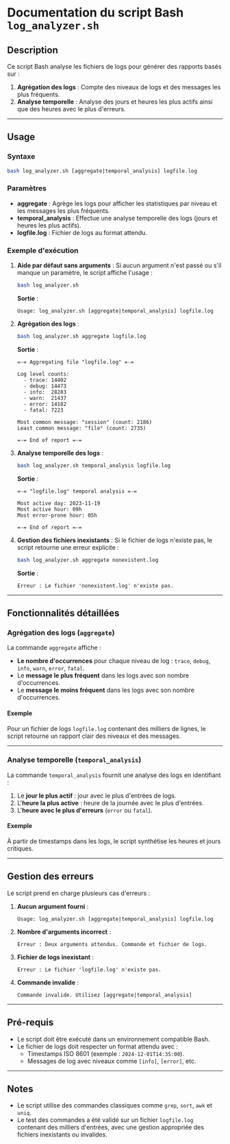 # Documentation du script Bash `log_analyzer.sh`

## Description
Ce script Bash analyse les fichiers de logs pour générer des rapports basés sur :
1. **Agrégation des logs** : Compte des niveaux de logs et des messages les plus fréquents.
2. **Analyse temporelle** : Analyse des jours et heures les plus actifs ainsi que des heures avec le plus d'erreurs.

---

## Usage

### Syntaxe
```bash
bash log_analyzer.sh [aggregate|temporal_analysis] logfile.log
```

### Paramètres
- **aggregate** : Agrège les logs pour afficher les statistiques par niveau et les messages les plus fréquents.
- **temporal_analysis** : Effectue une analyse temporelle des logs (jours et heures les plus actifs).
- **logfile.log** : Fichier de logs au format attendu.

### Exemple d'exécution

1. **Aide par défaut sans arguments** :
   Si aucun argument n'est passé ou s'il manque un paramètre, le script affiche l'usage :
   ```bash
   bash log_analyzer.sh
   ```
   **Sortie** :
   ```plaintext
   Usage: log_analyzer.sh [aggregate|temporal_analysis] logfile.log
   ```

2. **Agrégation des logs** :
   ```bash
   bash log_analyzer.sh aggregate logfile.log
   ```
   **Sortie** :
   ```plaintext
   =-= Aggregating file "logfile.log" =-=

   Log level counts:
     - trace: 14402
     - debug: 14473
     - info:  28283
     - warn:  21437
     - error: 14182
     - fatal: 7223

   Most common message: "session" (count: 2186)
   Least common message: "file" (count: 2735)

   =-= End of report =-=
   ```

3. **Analyse temporelle des logs** :
   ```bash
   bash log_analyzer.sh temporal_analysis logfile.log
   ```
   **Sortie** :
   ```plaintext
   =-= "logfile.log" temporal analysis =-=

   Most active day: 2023-11-19
   Most active hour: 09h
   Most error-prone hour: 05h

   =-= End of report =-=
   ```

4. **Gestion des fichiers inexistants** :
   Si le fichier de logs n'existe pas, le script retourne une erreur explicite :
   ```bash
   bash log_analyzer.sh aggregate nonexistent.log
   ```
   **Sortie** :
   ```plaintext
   Erreur : Le fichier 'nonexistent.log' n'existe pas.
   ```



---

## Fonctionnalités détaillées

### Agrégation des logs (`aggregate`)
La commande `aggregate` affiche :
- **Le nombre d'occurrences** pour chaque niveau de log : `trace`, `debug`, `info`, `warn`, `error`, `fatal`.
- Le **message le plus fréquent** dans les logs avec son nombre d'occurrences.
- Le **message le moins fréquent** dans les logs avec son nombre d'occurrences.

#### Exemple
Pour un fichier de logs `logfile.log` contenant des milliers de lignes, le script retourne un rapport clair des niveaux et des messages.

---

### Analyse temporelle (`temporal_analysis`)
La commande `temporal_analysis` fournit une analyse des logs en identifiant :
1. Le **jour le plus actif** : jour avec le plus d'entrées de logs.
2. L'**heure la plus active** : heure de la journée avec le plus d'entrées.
3. L'**heure avec le plus d'erreurs** (`error` ou `fatal`).

#### Exemple
À partir de timestamps dans les logs, le script synthétise les heures et jours critiques.

---

## Gestion des erreurs
Le script prend en charge plusieurs cas d'erreurs :
1. **Aucun argument fourni** :
   ```plaintext
   Usage: log_analyzer.sh [aggregate|temporal_analysis] logfile.log
   ```
2. **Nombre d'arguments incorrect** :
   ```plaintext
   Erreur : Deux arguments attendus. Commande et fichier de logs.
   ```
3. **Fichier de logs inexistant** :
   ```plaintext
   Erreur : Le fichier 'logfile.log' n'existe pas.
   ```
4. **Commande invalide** :
   ```plaintext
   Commande invalide. Utilisez [aggregate|temporal_analysis]
   ```

---

## Pré-requis
- Le script doit être exécuté dans un environnement compatible Bash.
- Le fichier de logs doit respecter un format attendu avec :
  - Timestamps ISO 8601 (exemple : `2024-12-01T14:35:00`).
  - Messages de log avec niveaux comme `[info]`, `[error]`, etc.

---

## Notes
- Le script utilise des commandes classiques comme `grep`, `sort`, `awk` et `uniq`.
- Le test des commandes a été validé sur un fichier `logfile.log` contenant des milliers d'entrées, avec une gestion appropriée des fichiers inexistants ou invalides.

